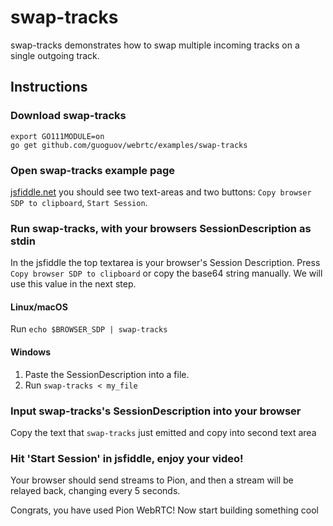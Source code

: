# swap-tracks
swap-tracks demonstrates how to swap multiple incoming tracks on a single outgoing track.

## Instructions
### Download swap-tracks
```
export GO111MODULE=on
go get github.com/guoguov/webrtc/examples/swap-tracks
```

### Open swap-tracks example page
[jsfiddle.net](https://jsfiddle.net/1rx5on86/) you should see two text-areas and two buttons: `Copy browser SDP to clipboard`, `Start Session`.

### Run swap-tracks, with your browsers SessionDescription as stdin
In the jsfiddle the top textarea is your browser's Session Description. Press `Copy browser SDP to clipboard` or copy the base64 string manually.
We will use this value in the next step.

#### Linux/macOS
Run `echo $BROWSER_SDP | swap-tracks`
#### Windows
1. Paste the SessionDescription into a file.
1. Run `swap-tracks < my_file`

### Input swap-tracks's SessionDescription into your browser
Copy the text that `swap-tracks` just emitted and copy into second text area

### Hit 'Start Session' in jsfiddle, enjoy your video!
Your browser should send streams to Pion, and then a stream will be relayed back, changing every 5 seconds.

Congrats, you have used Pion WebRTC! Now start building something cool
